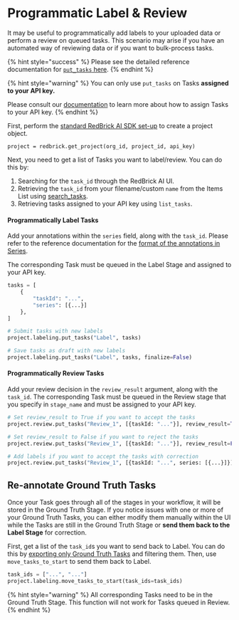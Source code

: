 # Programmatic Label & Review

It may be useful to programmatically add labels to your uploaded data or perform a review on queued tasks. This scenario may arise if you have an automated way of reviewing data or if you want to bulk-process tasks.&#x20;

{% hint style="success" %}
Please see the detailed reference documentation for [`put_tasks` here](https://redbrick-sdk.readthedocs.io/en/stable/sdk.html#redbrick.labeling.Labeling.put\_tasks).
{% endhint %}

{% hint style="warning" %}
You can only use `put_tasks` on Tasks **assigned to your API key.**

Please consult our [documentation](https://docs.redbrickai.com/python-sdk/sdk-overview/assigning-and-querying-tasks#assign-tasks-to-the-current-user) to learn more about how to assign Tasks to your API key.
{% endhint %}

First, perform the [standard RedBrick AI SDK set-up](./#initializing-the-redbrick-sdk-in-python) to create a project object.

```
project = redbrick.get_project(org_id, project_id, api_key)
```

Next, you need to get a list of Tasks you want to label/review. You can do this by:&#x20;

1. Searching for the `task_id` through the RedBrick AI UI.
2. Retrieving the `task_id` from your filename/custom `name` from the Items List using [search\_tasks](exporting-annotations.md#query-tasks-in-your-project).
3. Retrieving tasks assigned to your API key using `list_tasks`.

#### Programmatically Label Tasks

Add your annotations within the `series` field, along with the `task_id`. Please refer to the reference documentation for the [format of the annotations in Series](../formats/full-format-reference.md).

&#x20;The corresponding Task must be queued in the Label Stage and assigned to your API key.&#x20;

```python
tasks = [
    {
        "taskId": "...",
        "series": [{...}]
    },
]

# Submit tasks with new labels
project.labeling.put_tasks("Label", tasks)

# Save tasks as draft with new labels
project.labeling.put_tasks("Label", tasks, finalize=False)
```

#### Programmatically Review Tasks

Add your review decision in the `review_result` argument, along with the `task_id`. The corresponding Task must be queued in the Review stage that you specify in `stage_name` and must be assigned to your API key.

```python
# Set review_result to True if you want to accept the tasks
project.review.put_tasks("Review_1", [{taskId: "..."}], review_result=True)

# Set review_result to False if you want to reject the tasks
project.review.put_tasks("Review_1", [{taskId: "..."}], review_result=False)

# Add labels if you want to accept the tasks with correction
project.review.put_tasks("Review_1", [{taskId: "...", series: [{...}]}])
```

## Re-annotate Ground Truth Tasks

Once your Task goes through all of the stages in your workflow, it will be stored in the Ground Truth Stage. If you notice issues with one or more of your Ground Truth Tasks, you can either modify them manually within the UI while the Tasks are still in the Ground Truth Stage or **send them back to the Label Stage** for correction.

First, get a list of the `task_id`s you want to send back to Label. You can do this by [exporting only Ground Truth Tasks](exporting-annotations.md#export-only-ground-truth) and filtering them. Then, use `move_tasks_to_start` to send them back to Label.

```python
task_ids = ["...", "..."]
project.labeling.move_tasks_to_start(task_ids=task_ids)
```

{% hint style="warning" %}
All corresponding Tasks need to be in the Ground Truth Stage. This function will not work for Tasks queued in Review.&#x20;
{% endhint %}
